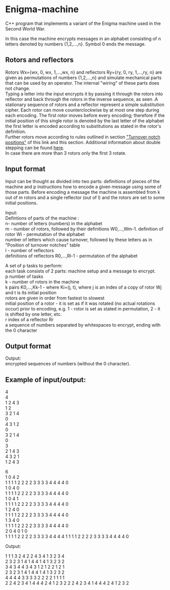 # Enigma-machine
C++ program that implements a variant of the Enigma machine used in the Second World War.

In this case the machine encrypts messages in an alphabet consisting of n letters denoted by numbers {1,2,...,n}. 
Symbol 0 ends the message.

## Rotors and reflectors 
Rotors Wx={wx, 0, wx, 1,...,wx, n} and reflectors Ry={ry, 0, ry, 1,...,ry, n} are given as permutations of numbers {1,2,...,n} and simulate mechanical parts that can be used by an operator. The internal "wiring" of these parts does not change.  
Typing a letter into the input encrypts it by passing it through the rotors into reflector and back through the rotors in the inverse sequence, as seen .A stationary sequence of rotors and a reflector represent a simple substitution cipher.
Each rotor can move counterclockwise by at most one step during each encoding. The first rotor moves before every encoding; therefore if the initial position of this single rotor is denoted by the last letter of the alphabet the first letter is encoded according to substitutions as stated in the rotor's definition.  
Further rotors move according to rules outlined in section ["Turnover notch positions"](https://en.wikipedia.org/wiki/Enigma_machine#Turnover) of this link and this section. Additional information about double stepping can be found [here](https://en.wikipedia.org/wiki/Maximum_agreement_subtree_problem).  
In case there are more than 3 rotors only the first 3 rotate.  

## Input format

Input can be thought as divided into two parts: definitions of pieces of the machine and p instructions how to encode a given message using some of those parts. Before encoding a message the machine is assembled from k out of m rotors and a single reflector (out of l) and the rotors are set to some initial positions.  

Input:  
Defintions of parts of the machine :  
n- number of letters (numbers) in the alphabet  
m - number of rotors, followed by their definitions W0,...,Wm-1. 
definition of rotor Wi - permutation of the alphabet  
number of letters which cause turnover, followed by these letters as in "Position of turnover notches" table  
l - number of reflectors  
definitions of reflectors R0,...,Rl-1 - permutation of the alphabet  

A set of p tasks to perform:  
each task consists of 2 parts: machine setup and a message to encrypt.  
p number of tasks  
k - number of rotors in the machine  
k pairs K0,...,Kk-1 - where Ki=(j, t), where j is an index of a copy of rotor Wj and t is its initial position  
rotors are given in order from fastest to slowest  
initial position of a rotor - it is set as if it was rotated (no actual rotations occur) prior to encoding, e.g. 1 - rotor is set as stated in permutation, 2 - it is shifted by one letter, etc.  
r index of a reflector Rr  
a sequence of numbers separated by whitespaces to encrypt, ending with the 0 character  

## Output format
Output:  
encrypted sequences of numbers (without the 0 character). 


## Example of input/output:

4   
4  
1 2 4 3  
1 2    
3 2 1 4   
0  
4 3 1 2  
0  
3 2 1 4  
0  
3  
2 1 4 3  
4 3 2 1  
1 2 4 3  

6  
1 0 4 2  
1 1 1 1 2 2 2 2 3 3 3 3 4 4 4 4 0  
1 0 4 0  
1 1 1 1 2 2 2 2 3 3 3 3 4 4 4 4 0  
1 0 4 1  
1 1 1 1 2 2 2 2 3 3 3 3 4 4 4 4 0  
1 2 4 0  
1 1 1 1 2 2 2 2 3 3 3 3 4 4 4 4 0  
1 3 4 0  
1 1 1 1 2 2 2 2 3 3 3 3 4 4 4 4 0  
2 0 4 0 1 0  
1 1 1 1 2 2 2 2 3 3 3 3 4 4 4 4 1 1 1 1 2 2 2 2 3 3 3 3 4 4 4 4 0  


Output:  
 
1 1 1 3 2 4 2 2 4 3 4 1 3 2 3 4  
2 3 2 3 1 4 1 4 4 1 4 1 3 2 3 2  
3 4 3 4 4 3 4 3 1 2 1 2 2 1 2 1  
2 3 2 3 1 4 1 4 4 1 4 1 3 2 3 2  
4 4 4 4 3 3 3 3 2 2 2 2 1 1 1 1  
2 2 4 2 3 4 1 4 4 4 2 4 1 2 3 2 2 2 4 2 3 4 1 4 4 4 2 4 1 2 3 2   

